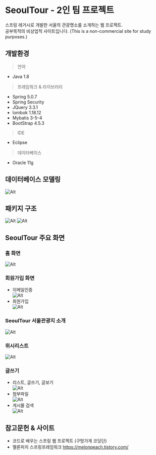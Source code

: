 <h1 id="seoultour---2인-팀-프로젝트">SeoulTour - 2인 팀 프로젝트</h1>
<p>스프링 레거시로 개발한 서울의 관광명소를 소개하는 웹 프로젝트.<br>
공부목적의 비상업적 사이트입니다. (This is a non-commercial site for study purposes.)</p>
<h2 id="개발환경">개발환경</h2>
<blockquote>
<p>언어</p>
</blockquote>
<ul>
<li>Java 1.8</li>
</ul>
<blockquote>
<p>프레임워크 &amp; 라이브러리</p>
</blockquote>
<ul>
<li>Spring 5.0.7</li>
<li>Spring Security</li>
<li>JQuery  3.3.1</li>
<li>lombok 1.18.12</li>
<li>Mybatis 3-5-4</li>
<li>BootStrap 4.5.3</li>
</ul>
<blockquote>
<p>IDE</p>
</blockquote>
<ul>
<li>Eclipse</li>
</ul>
<blockquote>
<p>데이터베이스</p>
</blockquote>
<ul>
<li>Oracle 11g</li>
</ul>
<h2 id="데이터베이스-모델링">데이터베이스 모델링</h2>
<p><img src="md/%EB%8D%B0%EC%9D%B4%ED%84%B0%EB%B2%A0%EC%9D%B4%EC%8A%A4%EB%AA%A8%EB%8D%B8%EB%A7%81.PNG" alt="Alt"></p>
<h2 id="패키지-구조">패키지 구조</h2>
<p><img src="md/%ED%8C%A8%ED%82%A4%EC%A7%80%EA%B5%AC%EC%A1%B01.PNG" alt="Alt"> <img src="md/%ED%8C%A8%ED%82%A4%EC%A7%80%EA%B5%AC%EC%A1%B02.PNG" alt="Alt"></p>
<h2 id="seoultour-주요-화면">SeoulTour 주요 화면</h2>
<h3 id="홈-화면">홈 화면</h3>
<p><img src="md/%ED%99%88%ED%99%94%EB%A9%B4.gif" alt="Alt"></p>
<h3 id="회원가입-화면">회원가입 화면</h3>
<ul>
<li>이메일인증<br>
<img src="md/%EC%9D%B4%EB%A9%94%EC%9D%BC%EC%9D%B8%EC%A6%9D.gif" alt="Alt"></li>
<li>회원가입<br>
<img src="md/%ED%9A%8C%EC%9B%90%EA%B0%80%EC%9E%85.gif" alt="Alt"></li>
</ul>
<h3 id="seoultour-서울관광지-소개">SeoulTour 서울관광지 소개</h3>
<p><img src="md/%EC%84%9C%EC%9A%B8%EC%BD%98%ED%85%90%EC%B8%A0.gif" alt="Alt"></p>
<h3 id="위시리스트">위시리스트</h3>
<p><img src="md/%EC%9C%84%EC%8B%9C%EB%A6%AC%EC%8A%A4%ED%8A%B8.gif" alt="Alt"></p>
<h3 id="글쓰기">글쓰기</h3>
<ul>
<li>리스트, 글쓰기, 글보기<br>
<img src="md/%EA%B8%80%EC%93%B0%EA%B8%B0.gif" alt="Alt"></li>
<li>첨부파일<br>
<img src="md/%EC%B2%A8%EB%B6%80%ED%8C%8C%EC%9D%BC.gif" alt="Alt"></li>
<li>게시물 검색<br>
<img src="md/%EA%B2%80%EC%83%89.gif" alt="Alt"></li>
</ul>
<h2 id="참고문헌--사이트">참고문헌 &amp; 사이트</h2>
<ul>
<li>코드로 배우는 스프링 웹 프로젝트 (구멍가게 코딩단)</li>
<li>멜론피치 스프링프레임워크  <a href="https://melonpeach.tistory.com/">https://melonpeach.tistory.com/</a></li>
</ul>

